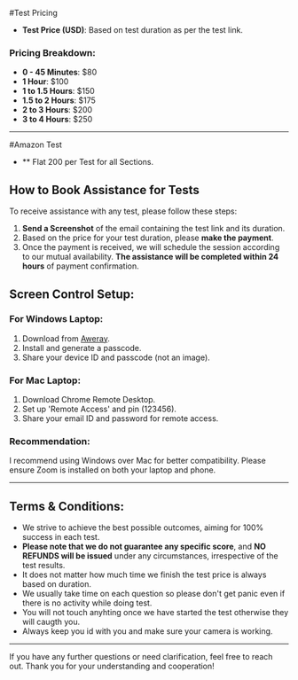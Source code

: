 #Test Pricing

- **Test Price (USD)**: Based on test duration as per the test link.

### Pricing Breakdown:
- **0 - 45 Minutes**: $80
- **1 Hour**: $100
- **1 to 1.5 Hours**: $150
- **1.5 to 2 Hours**: $175
- **2 to 3 Hours**: $200
- **3 to 4 Hours**: $250

---

#Amazon Test
- ** Flat 200 per Test for all Sections.

## How to Book Assistance for Tests

To receive assistance with any test, please follow these steps:

1. **Send a Screenshot** of the email containing the test link and its duration.
2. Based on the price for your test duration, please **make the payment**.
3. Once the payment is received, we will schedule the session according to our mutual availability. **The assistance will be completed within 24 hours** of payment confirmation.


## Screen Control Setup:

### For Windows Laptop:
1. Download from [Aweray](https://sun.aweray.com/en/download).
2. Install and generate a passcode.
3. Share your device ID and passcode (not an image).

### For Mac Laptop:
1. Download Chrome Remote Desktop.
2. Set up 'Remote Access' and pin (123456).
3. Share your email ID and password for remote access.

### Recommendation:
I recommend using Windows over Mac for better compatibility. Please ensure Zoom is installed on both your laptop and phone.

---

## Terms & Conditions:

- We strive to achieve the best possible outcomes, aiming for 100% success in each test.
- **Please note that we do not guarantee any specific score**, and **NO REFUNDS will be issued** under any circumstances, irrespective of the test results.
- It does not matter how much time we finish the test price is always based on duration.
- We usually take time on each question so please don't get panic even if there is no activity while doing test.
- You will not touch anyhting once we have started the test otherwise they will caugth you.
- Always keep you id with you and make sure your camera is working.

---

If you have any further questions or need clarification, feel free to reach out. Thank you for your understanding and cooperation!

